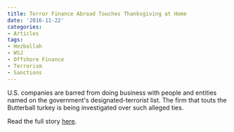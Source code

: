 ```yaml
---
title: Terror Finance Abroad Touches Thanksgiving at Home
date: '2016-11-22'
categories:
- Articles
tags:
- Hezbollah
- WSJ
- Offshore Finance
- Terrorism
- Sanctions
---
```

U.S. companies are barred from doing business with people and entities named on the government's designated-terrorist list. The firm that touts the Butterball turkey is being investigated over such alleged ties.

Read the full story [here](https://t.co/bJGMcKFvDJ).